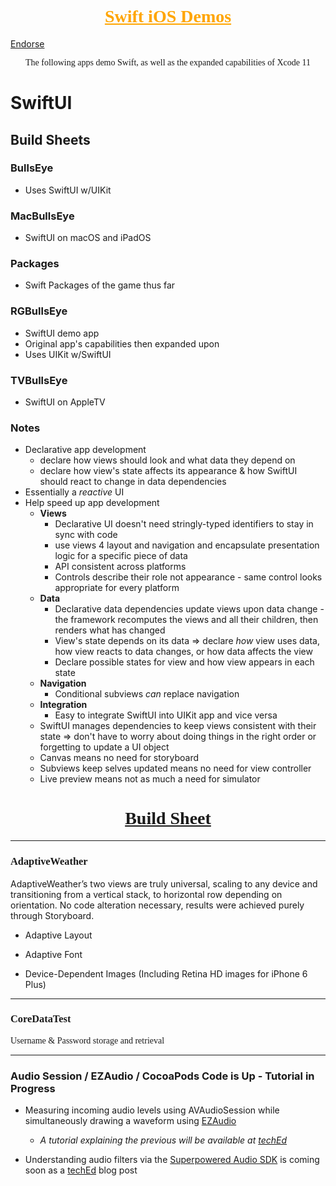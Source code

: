 <h1 style="color:orange;text-align:center;font-family:Exo-Thin"><u>Swift iOS Demos</u></h1>
<a href="https://coderwall.com/madarkitekt">Endorse</a>
<p style="text-align:center;font-family:Exo;">The following apps demo Swift, as well as the expanded capabilities of Xcode 11</p>

# SwiftUI
## Build Sheets
### BullsEye
* Uses SwiftUI w/UIKit

### MacBullsEye
* SwiftUI on macOS and iPadOS

### Packages
* Swift Packages of the game thus far

### RGBullsEye
* SwiftUI demo app
* Original app's capabilities then expanded upon
* Uses UIKit w/SwiftUI 

### TVBullsEye
* SwiftUI on AppleTV

### Notes
* Declarative app development
    * declare how views should look and what data they depend on
    * declare how view's state affects its appearance & how SwiftUI should react to change in data dependencies 
* Essentially a *reactive* UI
* Help speed up app development
    * **Views**
        * Declarative UI doesn't need stringly-typed identifiers to stay in sync with code
        * use views 4 layout and navigation and encapsulate presentation logic for a specific piece of data
        * API consistent across platforms
        * Controls describe their role not appearance - same control looks appropriate for every platform 
    * **Data**
        * Declarative data dependencies update views upon data change - the framework recomputes the views and all their children, then renders what has changed
        * View's state depends on its data => declare *how* view uses data, how view reacts to data changes, or how data affects the view
        * Declare possible states for view and how view appears in each state 
    * **Navigation**
        * Conditional subviews *can* replace navigation
    * **Integration**
        * Easy to integrate SwiftUI into UIKit app and vice versa
    * SwiftUI manages dependencies to keep views consistent with their state => don't have to worry about doing things in the right order or forgetting to update a UI object
    * Canvas means no need for storyboard 
    * Subviews keep selves updated means no need for view controller
    * Live preview means not as much a need for simulator

<h1 style="text-align:center;font-family:Exo-Thin;"><u>Build Sheet</u></h1>
<hr>
<h3 style="font-family:Exo-Thin">AdaptiveWeather</h3>
AdaptiveWeather’s two views are truly universal, scaling to any device and transitioning from a vertical stack, to horizontal row depending on orientation. No code alteration necessary, results were achieved purely through Storyboard.

* Adaptive Layout

* Adaptive Font

* Device-Dependent Images (Including Retina HD images for iPhone 6 Plus)

<hr>
<h3 style="font-family:Exo-Thin">CoreDataTest</h3>
<p style="font-family:Exo-Bold">Username & Password storage and retrieval</p>
<hr>

### Audio Session / EZAudio / CocoaPods Code is Up - Tutorial in Progress

* Measuring incoming audio levels using AVAudioSession while simultaneously drawing a waveform using [EZAudio](https://github.com/MadArkitekt/EZAudio)

  * _A tutorial explaining the previous will be available at [techEd](http://edsaltertech.com)_

* Understanding audio filters via the [Superpowered Audio SDK](http://superpowered.com/)</a> is coming soon as a [techEd](http://edsaltertech.com) blog post
</div>
